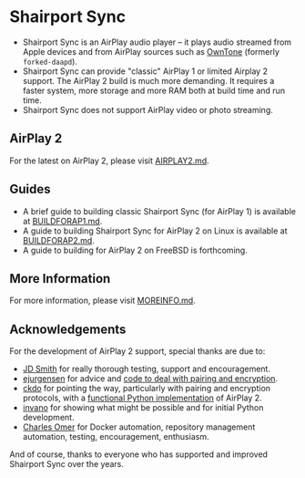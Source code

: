 
Shairport Sync
=============
* Shairport Sync is an AirPlay audio player – it plays audio streamed from Apple devices and from AirPlay sources such as [OwnTone](https://github.com/owntone/owntone-server) (formerly `forked-daapd`).
* Shairport Sync can provide "classic" AirPlay 1 or limited Airplay 2 support. The AirPlay 2 build is much more demanding. It requires a faster system, more storage and more RAM both at build time and run time.
* Shairport Sync does not support AirPlay video or photo streaming.

AirPlay 2
---
For the latest on AirPlay 2, please visit [AIRPLAY2.md](https://github.com/mikebrady/shairport-sync/blob/development/AIRPLAY2.md).

Guides
---
* A brief guide to building classic Shairport Sync (for AirPlay 1) is available at [BUILDFORAP1.md](https://github.com/mikebrady/shairport-sync/blob/development/BUILDFORAP1.md).
* A guide to building Shairport Sync for AirPlay 2 on Linux is available at [BUILDFORAP2.md](https://github.com/mikebrady/shairport-sync/blob/development/BUILDFORAP2.md).
* A guide to building for AirPlay 2 on FreeBSD is forthcoming.

More Information
---
For more information, please visit [MOREINFO.md](https://github.com/mikebrady/shairport-sync/blob/development/MOREINFO.md).

Acknowledgements
---
For the development of AirPlay 2 support, special thanks are due to:
* [JD Smith](https://github.com/jdtsmith) for really thorough testing, support and encouragement.
* [ejurgensen](https://github.com/ejurgensen) for advice and [code to deal with pairing and encryption](https://github.com/ejurgensen/pair_ap).
* [ckdo](https://github.com/ckdo) for pointing the way, particularly with pairing and encryption protocols, with a [functional Python implementation](https://github.com/ckdo/airplay2-receiver) of AirPlay 2.
* [invano](https://github.com/invano) for showing what might be possible and for initial Python development.
* [Charles Omer](https://github.com/charlesomer) for Docker automation, repository management automation, testing, encouragement, enthusiasm.

And of course, thanks to everyone who has supported and improved Shairport Sync over the years.